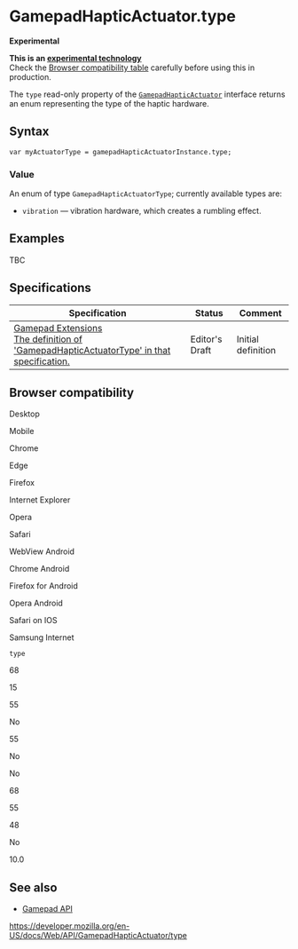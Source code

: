 # GamepadHapticActuator.type

**Experimental**

**This is an [experimental technology](https://developer.mozilla.org/en-US/docs/MDN/Guidelines/Conventions_definitions#experimental)**  
Check the [Browser compatibility table](#browser_compatibility) carefully before using this in production.

The `type` read-only property of the [`GamepadHapticActuator`](../gamepadhapticactuator) interface returns an enum representing the type of the haptic hardware.

## Syntax

    var myActuatorType = gamepadHapticActuatorInstance.type;

### Value

An enum of type `GamepadHapticActuatorType`; currently available types are:

- `vibration` — vibration hardware, which creates a rumbling effect.

## Examples

TBC

## Specifications

<table><thead><tr class="header"><th>Specification</th><th>Status</th><th>Comment</th></tr></thead><tbody><tr class="odd"><td><a href="https://w3c.github.io/gamepad/extensions.html#dom-gamepadhapticactuatortype">Gamepad Extensions<br />
<span class="small">The definition of 'GamepadHapticActuatorType' in that specification.</span></a></td><td><span class="spec-ed">Editor's Draft</span></td><td>Initial definition</td></tr></tbody></table>

## Browser compatibility

Desktop

Mobile

Chrome

Edge

Firefox

Internet Explorer

Opera

Safari

WebView Android

Chrome Android

Firefox for Android

Opera Android

Safari on IOS

Samsung Internet

`type`

68

15

55

No

55

No

No

68

55

48

No

10.0

## See also

- [Gamepad API](../gamepad_api)

<a href="https://developer.mozilla.org/en-US/docs/Web/API/GamepadHapticActuator/type" class="_attribution-link">https://developer.mozilla.org/en-US/docs/Web/API/GamepadHapticActuator/type</a>
